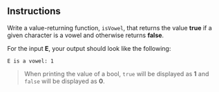 ## Instructions
Write a value-returning function, `isVowel`, that returns the value **true** if a given character is a vowel and otherwise returns **false**.

For the input **E**, your output should look like the following: 
```
E is a vowel: 1
```

> When printing the value of a bool,  `true` will be displayed as **1** and `false` will be displayed as **0**. 
